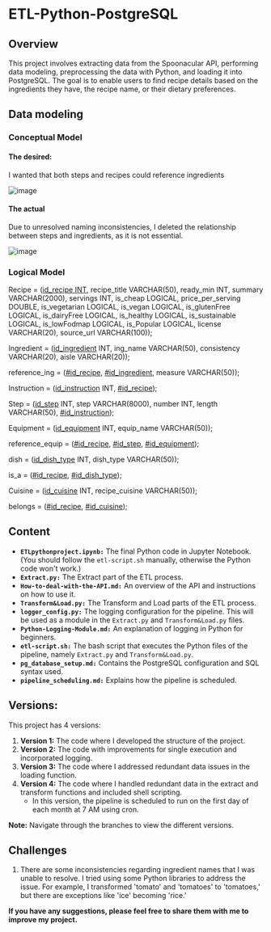 # ETL-Python-PostgreSQL

## Overview 

This project involves extracting data from the Spoonacular API, performing data modeling, preprocessing the data with Python, and loading it into PostgreSQL. The goal is to enable users to find recipe details based on the ingredients they have, the recipe name, or their dietary preferences.

## Data modeling

### Conceptual Model
#### The desired:

I wanted that both steps and recipes could reference ingredients

![image](https://github.com/Maryem6/ETL-Python-PostgreSQL/assets/96294018/2a7c0cca-97db-4761-a90a-efb4ab6b4e32)

#### The actual

Due to unresolved naming inconsistencies, I deleted the relationship between steps and ingredients, as it is not essential.

![image](https://github.com/Maryem6/ETL-Python-PostgreSQL/assets/96294018/3ee8d293-e16d-46cc-bf05-469e15f2c0ee)

### Logical Model

Recipe = (<ins>id_recipe INT</ins>, recipe_title VARCHAR(50), ready_min INT, summary VARCHAR(2000), servings INT, is_cheap LOGICAL, price_per_serving DOUBLE, is_vegetarian LOGICAL, is_vegan LOGICAL, is_glutenFree LOGICAL, is_dairyFree LOGICAL, is_healthy LOGICAL, is_sustainable LOGICAL, is_lowFodmap LOGICAL, is_Popular LOGICAL, license VARCHAR(20), source_url VARCHAR(100));

Ingredient = (<ins>id_ingredient</ins> INT, ing_name VARCHAR(50), consistency VARCHAR(20), aisle VARCHAR(20));

reference_ing = (<ins>#id_recipe</ins>, <ins>#id_ingredient</ins>, measure VARCHAR(50));

Instruction = (<ins>id_instruction</ins> INT, <ins>#id_recipe</ins>);

Step = (<ins>id_step</ins> INT, step VARCHAR(8000), number INT, length VARCHAR(50), <ins>#id_instruction</ins>);

Equipment = (<ins>id_equipment</ins> INT, equip_name VARCHAR(50));

reference_equip = (<ins>#id_recipe</ins>, <ins>#id_step</ins>, <ins>#id_equipment</ins>);

dish = (<ins>id_dish_type</ins> INT, dish_type VARCHAR(50));

is_a = (<ins>#id_recipe</ins>, <ins>#id_dish_type</ins>);

Cuisine = (<ins>id_cuisine</ins> INT, recipe_cuisine VARCHAR(50));

belongs = (<ins>#id_recipe</ins>, <ins>#id_cuisine</ins>);

## Content

- **`ETLpythonproject.ipynb:`** The final Python code in Jupyter Notebook. (You should follow the `etl-script.sh` manually, otherwise the Python code won't work.)
- **`Extract.py:`** The Extract part of the ETL process.
- **`How-to-deal-with-the-API.md:`** An overview of the API and instructions on how to use it.
- **`Transform&Load.py:`**  The Transform and Load parts of the ETL process.
- **`logger_config.py:`** The logging configuration for the pipeline. This will be used as a module in the `Extract.py` and `Transform&Load.py` files.
- **`Python-Logging-Module.md:`** An explanation of logging in Python for beginners.
- **`etl-script.sh:`** The bash script that executes the Python files of the pipeline, namely `Extract.py` and `Transform&Load.py`.
- **`pg_database_setup.md:`** Contains the PostgreSQL configuration and SQL syntax used.
- **`pipeline_scheduling.md:`** Explains how the pipeline is scheduled.

## Versions:
 This project has 4 versions:
 1. **Version 1:** The code where I developed the structure of the project.
 2. **Version 2:** The code with improvements for single execution and incorporated logging.
 3. **Version 3:** The code where I addressed redundant data issues in the loading function.
 4. **Version 4:** The code where I handled redundant data in the extract and transform functions and included shell scripting.
    - In this version, the pipeline is scheduled to run on the first day of each month at 7 AM using cron.
   
 **Note:** Navigate through the branches to view the different versions.
   
## Challenges

1. There are some inconsistencies regarding ingredient names that I was unable to resolve. I tried using some Python libraries to address the issue. For example, I transformed 'tomato' and 'tomatoes' to 'tomatoes,' but there are exceptions like 'ice' becoming 'rice.'
  
**If you have any suggestions, please feel free to share them with me to improve my project.**
